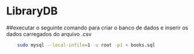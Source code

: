# LibraryDB
##executar o seguinte comando para criar o banco de dados e inserir os dados carregados do arquivo .csv
```bash
	sudo mysql --local-infile=1 -u root -p1 < books.sql
```
